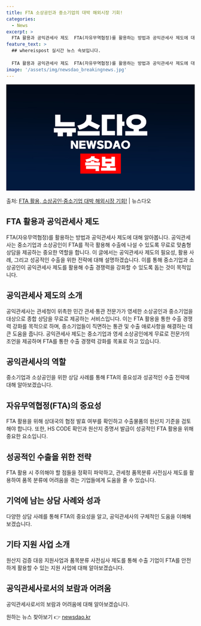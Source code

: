 ```yaml
---
title: FTA 소상공인과 중소기업의 대박 해외시장 기회!
categories:
  - News
excerpt: >
  FTA 활용과 공익관세사 제도  FTA(자유무역협정)를 활용하는 방법과 공익관세사 제도에 대해 알아보겠습니다…
feature_text: >
  ## whereispost 실시간 뉴스 속보입니다.

  FTA 활용과 공익관세사 제도  FTA(자유무역협정)를 활용하는 방법과 공익관세사 제도에 대해 알아보겠습니다…
image: '/assets/img/newsdao_breakingnews.jpg'
---
```


![뉴스다오 속보](/assets/img/newsdao_breakingnews.jpg)

<p>출처: <a href="https://newsdao.kr/4574" rel="dofollow">FTA 활용, 소상공인·중소기업 대박 해외시장 기회!</a> | 뉴스다오</p>

<h2 data-ke-size="size26">FTA 활용과 공익관세사 제도</h2>
<p data-ke-size="size16">FTA(자유무역협정)를 활용하는 방법과 공익관세사 제도에 대해 알아봅니다. 공익관세사는 중소기업과 소상공인이 FTA를 적극 활용해 수출에 나설 수 있도록 무료로 맞춤형 상담을 제공하는 중요한 역할을 합니다. 이 글에서는 공익관세사 제도의 필요성, 활용 사례, 그리고 성공적인 수출을 위한 전략에 대해 설명하겠습니다. 이를 통해 중소기업과 소상공인이 공익관세사 제도를 활용해 수출 경쟁력을 강화할 수 있도록 돕는 것이 목적입니다.</p>

<h2 data-ke-size="size23">공익관세사 제도의 소개</h2>
<p data-ke-size="size16">공익관세사는 관세청이 위촉한 민간 관세·통관 전문가가 영세한 소상공인과 중소기업을 대상으로 종합 상담을 무료로 제공하는 서비스입니다. 이는 FTA 활용을 통한 수출 경쟁력 강화를 목적으로 하며, 중소기업들이 직면하는 통관 및 수출 애로사항을 해결하는 데 큰 도움을 줍니다. 공익관세사 제도는 중소기업과 영세 소상공인에게 무료로 전문가의 조언을 제공하며 FTA를 통한 수출 경쟁력 강화를 목표로 하고 있습니다.</p>

<h2 data-ke-size="size23">공익관세사의 역할</h2>
<p data-ke-size="size16">중소기업과 소상공인을 위한 상담 사례를 통해 FTA의 중요성과 성공적인 수출 전략에 대해 알아보겠습니다.</p>

<h2 data-ke-size="size23">자유무역협정(FTA)의 중요성</h2>
<p data-ke-size="size16">FTA 활용을 위해 상대국의 협정 발효 여부를 확인하고 수출물품의 원산지 기준을 검토해야 합니다. 또한, HS CODE 확인과 원산지 증명서 발급이 성공적인 FTA 활용을 위해 중요한 요소입니다.</p>

<h2 data-ke-size="size23">성공적인 수출을 위한 전략</h2>
<p data-ke-size="size16">FTA 활용 시 주의해야 할 점들을 정확히 파악하고, 관세청 품목분류 사전심사 제도를 활용하여 품목 분류에 어려움을 겪는 기업들에게 도움을 줄 수 있습니다.</p>

<h2 data-ke-size="size23">기억에 남는 상담 사례와 성과</h2>
<p data-ke-size="size16">다양한 상담 사례를 통해 FTA의 중요성을 알고, 공익관세사의 구체적인 도움을 이해해보겠습니다.</p>

<h2 data-ke-size="size23">기타 지원 사업 소개</h2>
<p data-ke-size="size16">원산지 검증 대응 지원사업과 품목분류 사전심사 제도를 통해 수출 기업이 FTA를 안전하게 활용할 수 있는 지원 사업에 대해 알아보겠습니다.</p>

<h2 data-ke-size="size23">공익관세사로서의 보람과 어려움</h2>
<p data-ke-size="size16">공익관세사로서의 보람과 어려움에 대해 알아보겠습니다.</p> 

원하는 뉴스 찾아보기 👉 <a href="https://newsdao.kr" rel="dofollow">newsdao.kr</a>


